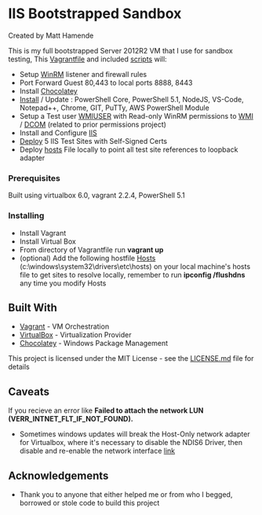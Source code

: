 # IIS Bootstrapped Sandbox
Created by Matt Hamende

This is my full bootstrapped Server 2012R2 VM that I use for sandbox testing, 
This [Vagrantfile](https://github.com/Matalus/Vagrant/blob/master/serv2012R2-PS5/Vagrantfile) and included [scripts](https://github.com/Matalus/Vagrant/tree/master/serv2012R2-PS5/shell) will:
* Setup [WinRM](https://github.com/Matalus/Vagrant/blob/master/serv2012R2-PS5/shell/winrm_firewall.ps1) listener and firewall rules
* Port Forward Guest 80,443 to local ports 8888, 8443
* Install [Chocolatey](https://github.com/Matalus/Vagrant/blob/master/serv2012R2-PS5/shell/InstallChocolatey.ps1)
* [Install](https://github.com/Matalus/Vagrant/blob/master/serv2012R2-PS5/shell/InstallChocoPackages.bat) / Update : PowerShell Core, PowerShell 5.1, NodeJS, VS-Code, Notepad++, Chrome, GIT, PuTTy, AWS PowerShell Module
* Setup a Test user [WMIUSER](https://github.com/Matalus/Vagrant/blob/master/serv2012R2-PS5/shell/wmiuser.bat) with Read-only WinRM permissions to [WMI](https://github.com/Matalus/Vagrant/blob/master/serv2012R2-PS5/shell/Set-WmiNamespaceSecurity-Root.ps1) / [DCOM](https://github.com/Matalus/Vagrant/blob/master/serv2012R2-PS5/shell/Set-DCOMPermissions.ps1) (related to prior permissions project)
* Install and Configure [IIS](https://github.com/Matalus/Vagrant/blob/master/serv2012R2-PS5/shell/Install-IIS.ps1)
* [Deploy](https://github.com/Matalus/Vagrant/blob/master/serv2012R2-PS5/shell/Deploy-Test-Sites.ps1) 5 IIS Test Sites with Self-Signed Certs
* Deploy [hosts](https://github.com/Matalus/Vagrant/blob/master/serv2012R2-PS5/shell/hosts) File locally to point all test site references to loopback adapter


### Prerequisites

Built using virtualbox 6.0, vagrant 2.2.4, PowerShell 5.1

### Installing

* Install Vagrant
* Install Virtual Box
* From directory of Vagrantfile run **vagrant up**
* (optional) Add the following hostfile [Hosts](https://github.com/Matalus/Vagrant/blob/master/serv2012R2-PS5/Hosts) (c:\windows\system32\drivers\etc\hosts) on your local machine's hosts file to get sites to resolve locally, remember to run **ipconfig /flushdns** any time you modify Hosts

## Built With

* [Vagrant](https://www.vagrantup.com/) - VM Orchestration
* [VirtualBox](https://www.virtualbox.org/) - Virtualization Provider
* [Chocolatey](https://chocolatey.org/) - Windows Package Management

This project is licensed under the MIT License - see the [LICENSE.md](LICENSE.md) file for details

## Caveats

If you recieve an error like **Failed to attach the network LUN (VERR_INTNET_FLT_IF_NOT_FOUND).**
* Sometimes windows updates will break the Host-Only network adapter for Virtualbox, where it's necessary to disable the NDIS6 Driver, then disable and re-enable the network interface [link](https://www.virtualbox.org/ticket/14832)

## Acknowledgements

* Thank you to anyone that either helped me or from who I begged, borrowed or stole code to build this project